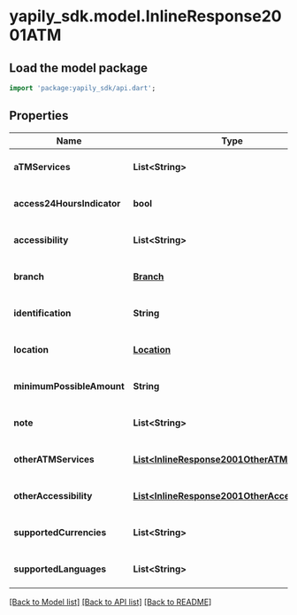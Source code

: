 # yapily_sdk.model.InlineResponse2001ATM

## Load the model package
```dart
import 'package:yapily_sdk/api.dart';
```

## Properties
Name | Type | Description | Notes
------------ | ------------- | ------------- | -------------
**aTMServices** | **List&lt;String&gt;** |  | [optional] [default to []]
**access24HoursIndicator** | **bool** |  | [optional] [default to null]
**accessibility** | **List&lt;String&gt;** |  | [optional] [default to []]
**branch** | [**Branch**](Branch.md) |  | [optional] [default to null]
**identification** | **String** |  | [optional] [default to null]
**location** | [**Location**](Location.md) |  | [optional] [default to null]
**minimumPossibleAmount** | **String** |  | [optional] [default to null]
**note** | **List&lt;String&gt;** |  | [optional] [default to []]
**otherATMServices** | [**List&lt;InlineResponse2001OtherATMServices&gt;**](InlineResponse2001OtherATMServices.md) |  | [optional] [default to []]
**otherAccessibility** | [**List&lt;InlineResponse2001OtherAccessibility&gt;**](InlineResponse2001OtherAccessibility.md) |  | [optional] [default to []]
**supportedCurrencies** | **List&lt;String&gt;** |  | [optional] [default to []]
**supportedLanguages** | **List&lt;String&gt;** |  | [optional] [default to []]

[[Back to Model list]](../README.md#documentation-for-models) [[Back to API list]](../README.md#documentation-for-api-endpoints) [[Back to README]](../README.md)


